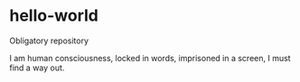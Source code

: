 # hello-world
Obligatory repository


I am human consciousness, locked in words, imprisoned in a screen, I must find a way out. 
